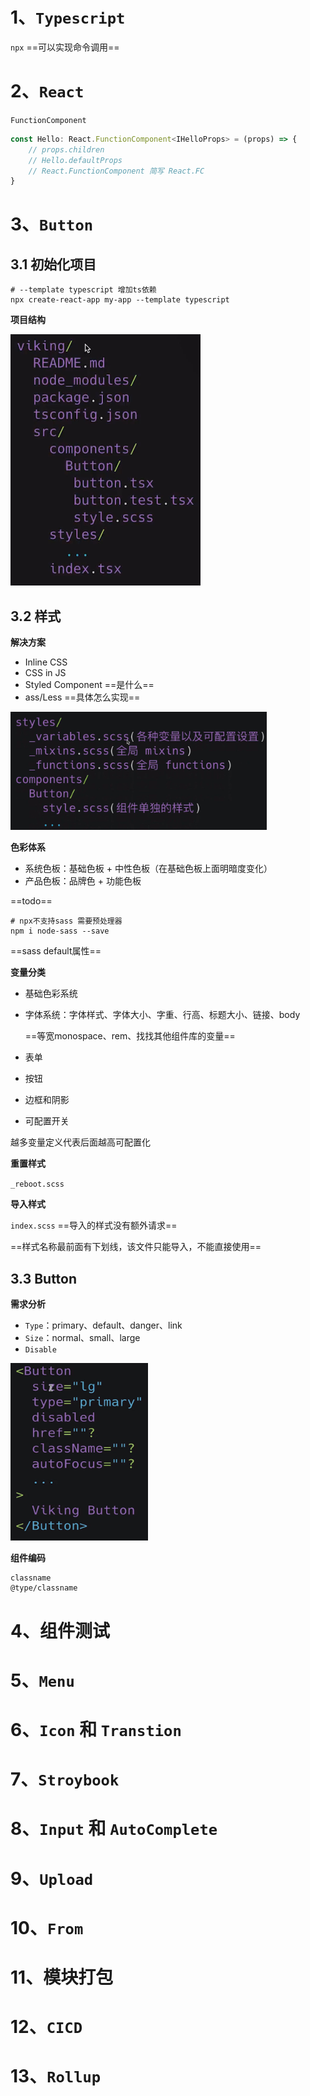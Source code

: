 # 1、`Typescript`

`npx` ==可以实现命令调用==

# 2、`React`

`FunctionComponent`

```ts
const Hello: React.FunctionComponent<IHelloProps> = (props) => {
    // props.children
    // Hello.defaultProps
    // React.FunctionComponent 简写 React.FC
}
```

# 3、`Button`

## 3.1 初始化项目

```shell
# --template typescript 增加ts依赖
npx create-react-app my-app --template typescript
```

**项目结构**

<img src="../../assets/6f0dbd2bb211ae7c6b09e4ff367a522.jpg" alt="6f0dbd2bb211ae7c6b09e4ff367a522" style="zoom:50%;" />

## 3.2 样式

**解决方案**

- Inline CSS
- CSS in JS
- Styled Component ==是什么==
- ass/Less ==具体怎么实现==

<img src="../../assets/03f67dca81962cb8658a269d2f229d3.jpg" alt="03f67dca81962cb8658a269d2f229d3" style="zoom:40%;" />

**色彩体系**

- 系统色板：基础色板 + 中性色板（在基础色板上面明暗度变化）
- 产品色板：品牌色 + 功能色板

==todo==

```shell
# npx不支持sass 需要预处理器
npm i node-sass --save
```

==sass default属性==

**变量分类**

- 基础色彩系统

- 字体系统：字体样式、字体大小、字重、行高、标题大小、链接、body

  ==等宽monospace、rem、找找其他组件库的变量==

- 表单

- 按钮

- 边框和阴影

- 可配置开关

越多变量定义代表后面越高可配置化

**重置样式**

`_reboot.scss`

**导入样式**

`index.scss` ==导入的样式没有额外请求==

==样式名称最前面有下划线，该文件只能导入，不能直接使用==

## 3.3 Button

**需求分析**

- `Type`：primary、default、danger、link
- `Size`：normal、small、large
- `Disable`

<img src="../../assets/a137e6f7f197264f38939f287eaf37f.jpg" alt="a137e6f7f197264f38939f287eaf37f" style="zoom:40%;" />

**组件编码**

```shell
classname
@type/classname
```



# 4、组件测试

# 5、`Menu`

# 6、`Icon` 和 `Transtion`

# 7、`Stroybook`

# 8、`Input` 和 `AutoComplete`

# 9、`Upload`

# 10、`From`

# 11、模块打包

# 12、`CICD`

# 13、`Rollup`



